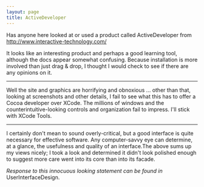 ```yaml
---
layout: page
title: ActiveDeveloper
---
```


Has anyone here looked at or used a product called ActiveDeveloper from http://www.interactive-technology.com/

It looks like an interesting product and perhaps a good learning tool, although the docs appear somewhat confusing. Because installation is more involved than just drag & drop, I thought I would check to see if there are any opinions on it.

----

Well the site and graphics are horrifying and obnoxious ... other than that, looking at screenshots and other details, I fail to see what this has to offer a Cocoa developer over XCode. The millions of windows and the counterintuitive-looking controls and organization fail to impress. I'll stick with XCode Tools.

----
I certainly don't mean to sound overly-critical, but a good interface is quite necessary for effective software. Any computer-savvy eye can determine, at a glance, the usefulness and quality of an interface.The above sums up my views nicely; I took a look and determined it didn't look polished enough to suggest more care went into its core than into its facade.

*Response to this innocuous looking statement can be found in* UserInterfaceDesign.

